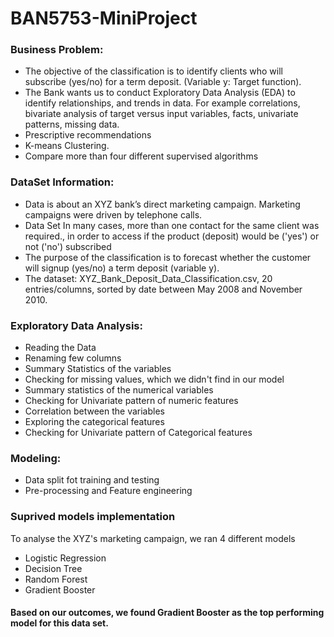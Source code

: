 # BAN5753-MiniProject

### Business Problem:
- The objective of the classification is to identify clients who will subscribe (yes/no) for a term deposit. (Variable y: Target function).
- The Bank wants us to conduct Exploratory Data Analysis (EDA) to identify relationships, and trends in data. For example correlations, bivariate analysis of target versus input variables, facts, univariate patterns, missing data.
- Prescriptive recommendations
- K-means Clustering.
- Compare more than four different supervised algorithms

### DataSet Information:
- Data is about an XYZ bank’s direct marketing campaign. Marketing campaigns were driven by telephone calls.
- Data Set In many cases, more than one contact for the same client was required., in order to access if the product (deposit) would be ('yes') or not ('no') subscribed
- The purpose of the classification is to forecast whether the customer will signup (yes/no) a term deposit (variable y).
- The dataset: XYZ_Bank_Deposit_Data_Classification.csv, 20 entries/columns, sorted by date between May 2008 and November 2010.


### Exploratory Data Analysis:
- Reading the Data
- Renaming few columns
- Summary Statistics of the variables 
- Checking for missing values, which we didn't find in our model
- Summary statistics of the numerical variables
- Checking for Univariate pattern of numeric features
- Correlation between the variables
- Exploring the categorical features
- Checking for Univariate pattern of Categorical features

### Modeling:
- Data split fot training and testing
- Pre-processing and Feature engineering

### Suprived models implementation
To analyse the XYZ's marketing campaign, we ran 4 different models
- Logistic Regression
- Decision Tree
- Random Forest
- Gradient Booster
#### Based on our outcomes, we found Gradient Booster as the top performing model for this data set.
